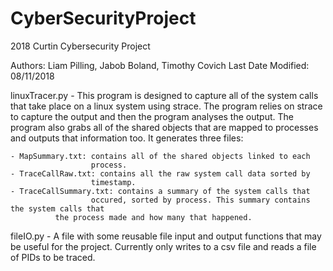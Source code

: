 # CyberSecurityProject
2018 Curtin Cybersecurity Project

Authors: Liam Pilling, Jabob Boland, Timothy Covich
Last Date Modified: 08/11/2018

linuxTracer.py - This program is designed to capture all of the system calls that take place on a linux system using strace. The program relies on strace to capture the output and then the program analyses the output. The program also grabs all of the shared objects that are mapped to processes and outputs that information too. It generates three files:
    
    - MapSummary.txt: contains all of the shared objects linked to each
                      process.
    - TraceCallRaw.txt: contains all the raw system call data sorted by
                      timestamp.
    - TraceCallSummary.txt: contains a summary of the system calls that
                      occured, sorted by process. This summary contains the system calls that
		      the process made and how many that happened.
fileIO.py - A file with some reusable file input and output functions that may be useful for the project. Currently only writes to a csv file and reads a file of PIDs to be traced.

